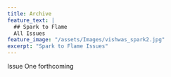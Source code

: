 ```yaml
---
title: Archive
feature_text: |
  ## Spark to Flame
  All Issues
feature_image: "/assets/Images/vishwas_spark2.jpg"
excerpt: "Spark to Flame Issues"
---
```

Issue One forthcoming